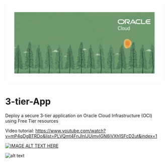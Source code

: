 
![images](/images/banner.png)

# 3-tier-App
Deploy a secure 3-tier application on Oracle Cloud Infrastructure (OCI) using Free Tier resources

Video tutorial: https://www.youtube.com/watch?v=mP4qDgBTRDo&list=PLVQmt4FnJlnlJUimvlGN6iVXh1SFcD2ut&index=1

[![IMAGE ALT TEXT HERE](http://img.youtube.com/vi/Czqin0UEYTQ/0.jpg)](http://www.youtube.com/watch?v=Czqin0UEYTQ)

![alt text](https://user-images.githubusercontent.com/41151040/68585865-1ad01b00-048c-11ea-9703-c6503d559a14.png)
